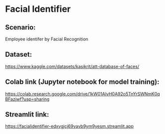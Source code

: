 # Facial Identifier

## Scenario:
Employee identifer by Facial Recognition

## Dataset: 
https://www.kaggle.com/datasets/kasikrit/att-database-of-faces/

## Colab link (Jupyter notebook for model training):
https://colab.research.google.com/drive/1kW01AIvH0A92o5TnYrSWNmK0qBFazjwf?usp=sharing

## Streamlit link:
https://facialidentifier-edxvgjcj69vavb9ym9yesm.streamlit.app